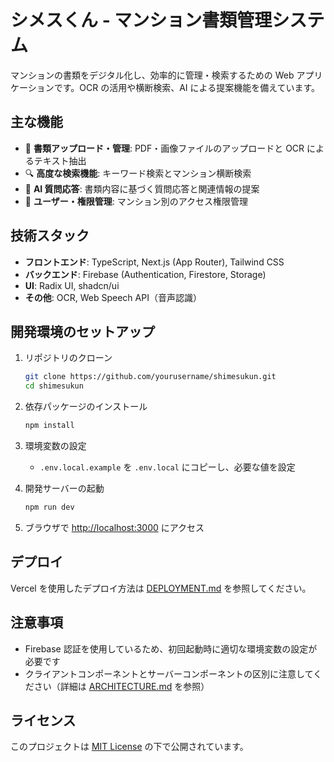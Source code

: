 # シメスくん - マンション書類管理システム

マンションの書類をデジタル化し、効率的に管理・検索するための Web アプリケーションです。OCR の活用や横断検索、AI による提案機能を備えています。

## 主な機能

- 📄 **書類アップロード・管理**: PDF・画像ファイルのアップロードと OCR によるテキスト抽出
- 🔍 **高度な検索機能**: キーワード検索とマンション横断検索
- 🤖 **AI 質問応答**: 書類内容に基づく質問応答と関連情報の提案
- 👥 **ユーザー・権限管理**: マンション別のアクセス権限管理

## 技術スタック

- **フロントエンド**: TypeScript, Next.js (App Router), Tailwind CSS
- **バックエンド**: Firebase (Authentication, Firestore, Storage)
- **UI**: Radix UI, shadcn/ui
- **その他**: OCR, Web Speech API（音声認識）

## 開発環境のセットアップ

1. リポジトリのクローン

   ```bash
   git clone https://github.com/yourusername/shimesukun.git
   cd shimesukun
   ```

2. 依存パッケージのインストール

   ```bash
   npm install
   ```

3. 環境変数の設定

   - `.env.local.example` を `.env.local` にコピーし、必要な値を設定

4. 開発サーバーの起動

   ```bash
   npm run dev
   ```

5. ブラウザで [http://localhost:3000](http://localhost:3000) にアクセス

## デプロイ

Vercel を使用したデプロイ方法は [DEPLOYMENT.md](./docs/DEPLOYMENT.md) を参照してください。

## 注意事項

- Firebase 認証を使用しているため、初回起動時に適切な環境変数の設定が必要です
- クライアントコンポーネントとサーバーコンポーネントの区別に注意してください（詳細は [ARCHITECTURE.md](./docs/ARCHITECTURE.md) を参照）

## ライセンス

このプロジェクトは [MIT License](./LICENSE) の下で公開されています。
